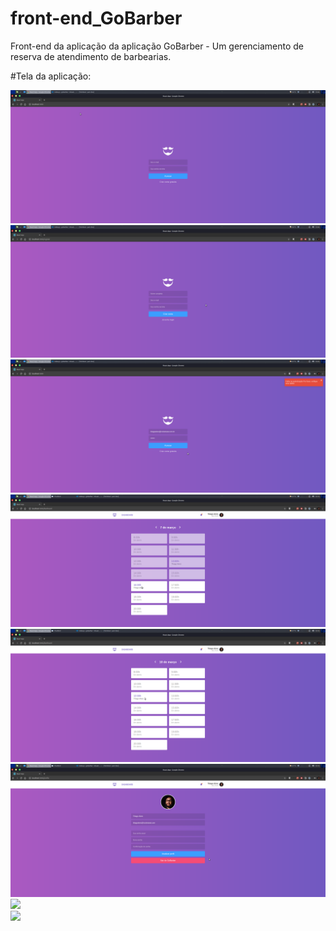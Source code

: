 # front-end_GoBarber

Front-end da aplicação da aplicação GoBarber - Um gerenciamento de reserva de atendimento de barbearias.

#Tela da aplicação:

<img src="prev/prev01.png">
</br>

<img src="prev/prev02.png">
</br>

<img src="prev/prev03.png.png">
</br>

<img src="prev/prev04.png.png">
</br>

<img src="prev/prev05.png.png">
</br>

<img src="prev/prev06.png.png">
</br>

<img src="prev/prev07.png">
</br>

<img src="prev/prev08.png.png">
</br>

